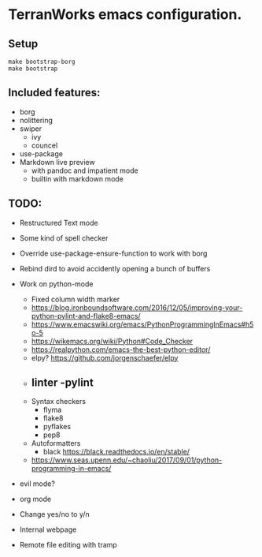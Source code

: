 # TerranWorks emacs configuration.

## Setup

    make bootstrap-borg
    make bootstrap

## Included features:
- borg
- nolittering
- swiper
	- ivy
	- councel
- use-package
- Markdown live preview
	- with pandoc and impatient mode
	- builtin with markdown mode

## TODO:
- Restructured Text mode
- Some kind of spell checker
- Override use-package-ensure-function to work with borg
- Rebind dird to avoid accidently opening a bunch of buffers
- Work on python-mode
	- Fixed column width marker
	- https://blog.ironboundsoftware.com/2016/12/05/improving-your-python-pylint-and-flake8-emacs/
	- https://www.emacswiki.org/emacs/PythonProgrammingInEmacs#h5o-5
	- https://wikemacs.org/wiki/Python#Code_Checker
	- https://realpython.com/emacs-the-best-python-editor/
	- elpy? https://github.com/jorgenschaefer/elpy
	- linter
		-pylint
		-
	- Syntax checkers
		- flyma
		- flake8
		- pyflakes
		- pep8
	- Autoformatters
		- black https://black.readthedocs.io/en/stable/
	- https://www.seas.upenn.edu/~chaoliu/2017/09/01/python-programming-in-emacs/
	
- evil mode?
- org mode
- Change yes/no to y/n
- Internal webpage
- Remote file editing with tramp
